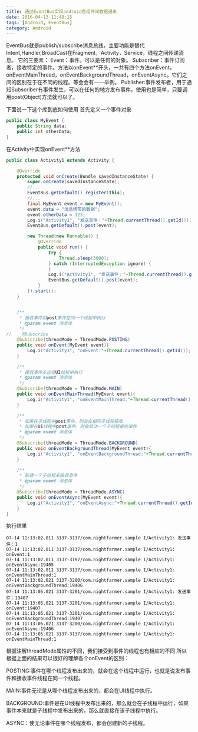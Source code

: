 ```yaml
---
title: 通过EventBus实现android各组件间数据通讯
date: 2016-04-13 11:48:15
tags: [Android, EventBus]
category: Android
---
```


EventBus就是publish/subscribe消息总线，主要功能是替代Intent,Handler,BroadCast在Fragment，Activity，Service，线程之间传递消息。
它的三要素：
Event：事件。可以是任何的对象。
Subscriber：事件订阅者，接收特定的事件。方法以onEvent**开头，一共有四个方法onEvent，onEventMainThread，onEventBackgroundThread，onEventAsync。它们之间的区别在于在不同的线程。等会会有一一举例。
Publisher:事件发布者，用于通知Subscriber有事件发生，可以在任何的地方发布事件。使用也是简单，只要调用post(Object)方法就可以了。
<!-- more -->
下面说一下这个库到底如何使用
首先定义一个事件对象

```java
public class MyEvent {
    public String data;
    public int otherData;
}
```

在Activity中实现onEvent**方法

```java
public class Activity1 extends Activity {

    @Override
    protected void onCreate(Bundle savedInstanceState) {
        super.onCreate(savedInstanceState);
        //...
        EventBus.getDefault().register(this);
        //...
        final MyEvent event = new MyEvent();
        event.data = "消息携带的数据";
        event.otherData = 123;
        Log.i("Activity1", "发送事件："+Thread.currentThread().getId());
        EventBus.getDefault().post(event);

        new Thread(new Runnable() {
            @Override
            public void run() {
                try {
                    Thread.sleep(3000);
                } catch (InterruptedException ignore) {
                }
                Log.i("Activity1", "发送事件："+Thread.currentThread().getId());
                EventBus.getDefault().post(event);
            }
        }).start();
    }


    /**
     * 接收事件和post事件在同一个线程中执行
     * @param event 消息体
     */
//    @Subscribe
    @Subscribe(threadMode = ThreadMode.POSTING)
    public void onEvent(MyEvent event){
        Log.i("Activity1", "onEvent:"+Thread.currentThread().getId());
    }

    /**
     * 接收事件永远在UI线程中执行
     * @param event 消息体
     */
    @Subscribe(threadMode = ThreadMode.MAIN)
    public void onEventMainThread(MyEvent event){
        Log.i("Activity1", "onEventMainThread:"+Thread.currentThread().getId());
    }

    /**
     * 如果在子线程中post事件，则会在相同子线程接收
     * 如果在UI线程中post事件，则会启动一个子线程接收事件
     * @param event 消息体
     */
    @Subscribe(threadMode = ThreadMode.BACKGROUND)
    public void onEventBackgroundThread(MyEvent event){
        Log.i("Activity1", "onEventBackgroundThread:"+Thread.currentThread().getId());
    }

    /**
     * 新建一个子线程来接收事件
     * @param event 消息体
     */
    @Subscribe(threadMode = ThreadMode.ASYNC)
    public void onEventAsync(MyEvent event){
        Log.i("Activity1", "onEventAsync:"+Thread.currentThread().getId());
    }
}


```

执行结果
```
07-14 11:13:02.011 3137-3137/com.nightfarmer.sample I/Activity1: 发送事件：1
07-14 11:13:02.011 3137-3137/com.nightfarmer.sample I/Activity1: onEvent:1
07-14 11:13:02.011 3137-3197/com.nightfarmer.sample I/Activity1: onEventAsync:19405
07-14 11:13:02.011 3137-3137/com.nightfarmer.sample I/Activity1: onEventMainThread:1
07-14 11:13:02.021 3137-3200/com.nightfarmer.sample I/Activity1: onEventBackgroundThread:19406
07-14 11:13:05.021 3137-3201/com.nightfarmer.sample I/Activity1: 发送事件：19407
07-14 11:13:05.021 3137-3201/com.nightfarmer.sample I/Activity1: onEvent:19407
07-14 11:13:05.021 3137-3201/com.nightfarmer.sample I/Activity1: onEventBackgroundThread:19407
07-14 11:13:05.021 3137-3200/com.nightfarmer.sample I/Activity1: onEventAsync:19406
07-14 11:13:05.021 3137-3137/com.nightfarmer.sample I/Activity1: onEventMainThread:1
```

根据注解threadMode属性的不同，我们接受到事件的线程也有相应的不同
所以根据上面的结果可以很好的理解各个onEvent的区别：

POSTING:事件在哪个线程发布出来的，就会在这个线程中运行，也就是说发布事件和接收事件线程在同一个线程。

MAIN:事件无论是从哪个线程发布出来的，都会在UI线程中执行。

BACKGROUND:事件是在UI线程中发布出来的，那么就会在子线程中运行，如果事件本来就是子线程中发布出来的，那么就直接在该子线程中执行。

ASYNC：使无论事件在哪个线程发布，都会创建新的子线程。
